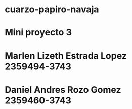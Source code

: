 # cuarzo-papiro-navaja
# Mini proyecto 3
# Marlen Lizeth Estrada Lopez 2359494-3743
# Daniel Andres Rozo Gomez 2359460-3743
